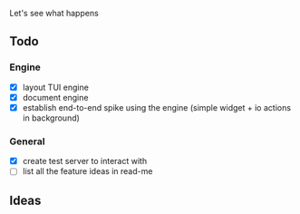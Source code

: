 Let's see what happens


## Todo


### Engine

- [x] layout TUI engine
- [x] document engine 
- [x] establish end-to-end spike using the engine (simple widget + io actions in background)

### General

- [x] create test server to interact with
- [ ] list all the feature ideas in read-me

## Ideas
